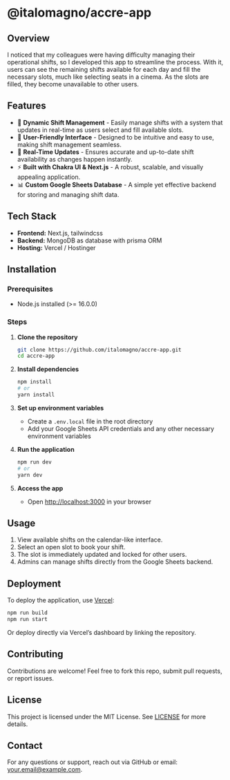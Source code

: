 # @italomagno/accre-app

## Overview
I noticed that my colleagues were having difficulty managing their operational shifts, so I developed this app to streamline the process. With it, users can see the remaining shifts available for each day and fill the necessary slots, much like selecting seats in a cinema. As the slots are filled, they become unavailable to other users.

## Features
- 🚀 **Dynamic Shift Management** - Easily manage shifts with a system that updates in real-time as users select and fill available slots.
- 🎨 **User-Friendly Interface** - Designed to be intuitive and easy to use, making shift management seamless.
- 🔄 **Real-Time Updates** - Ensures accurate and up-to-date shift availability as changes happen instantly.
- ⚡ **Built with Chakra UI & Next.js** - A robust, scalable, and visually appealing application.
- 📊 **Custom Google Sheets Database** - A simple yet effective backend for storing and managing shift data.

## Tech Stack
- **Frontend:** Next.js, tailwindcss
- **Backend:** MongoDB as database with prisma ORM
- **Hosting:** Vercel / Hostinger

## Installation
### Prerequisites
- Node.js installed (>= 16.0.0)

### Steps
1. **Clone the repository**
   ```bash
   git clone https://github.com/italomagno/accre-app.git
   cd accre-app
   ```
2. **Install dependencies**
   ```bash
   npm install
   # or
   yarn install
   ```
3. **Set up environment variables**
   - Create a `.env.local` file in the root directory
   - Add your Google Sheets API credentials and any other necessary environment variables

4. **Run the application**
   ```bash
   npm run dev
   # or
   yarn dev
   ```
5. **Access the app**
   - Open [http://localhost:3000](http://localhost:3000) in your browser

## Usage
1. View available shifts on the calendar-like interface.
2. Select an open slot to book your shift.
3. The slot is immediately updated and locked for other users.
4. Admins can manage shifts directly from the Google Sheets backend.

## Deployment
To deploy the application, use [Vercel](https://vercel.com/):
```bash
npm run build
npm run start
```
Or deploy directly via Vercel’s dashboard by linking the repository.

## Contributing
Contributions are welcome! Feel free to fork this repo, submit pull requests, or report issues.

## License
This project is licensed under the MIT License. See [LICENSE](LICENSE) for more details.

## Contact
For any questions or support, reach out via GitHub or email: [your.email@example.com](mailto:your.email@example.com).
